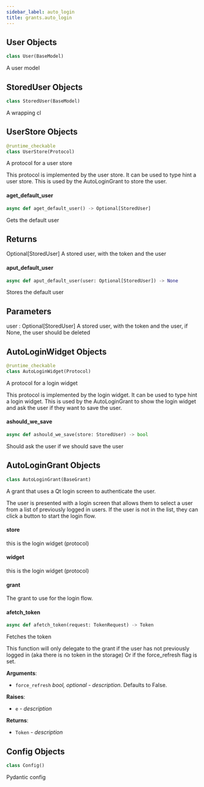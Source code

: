 ```yaml
---
sidebar_label: auto_login
title: grants.auto_login
---
```


## User Objects

```python
class User(BaseModel)
```

A user model

## StoredUser Objects

```python
class StoredUser(BaseModel)
```

A wrapping cl

## UserStore Objects

```python
@runtime_checkable
class UserStore(Protocol)
```

A protocol for a user store

This protocol is implemented by the user store.
It can be used to type hint a user store. This
is used by the AutoLoginGrant to store the user.

#### aget\_default\_user

```python
async def aget_default_user() -> Optional[StoredUser]
```

Gets the default user

Returns
-------
Optional[StoredUser]
    A stored user, with the token and the user

#### aput\_default\_user

```python
async def aput_default_user(user: Optional[StoredUser]) -> None
```

Stores the default user


Parameters
----------
user : Optional[StoredUser]
    A stored user, with the token and the user, if None, the user should
    be deleted

## AutoLoginWidget Objects

```python
@runtime_checkable
class AutoLoginWidget(Protocol)
```

A protocol for a login widget

This protocol is implemented by the login widget.
It can be used to type hint a login widget. This
is used by the AutoLoginGrant to show the login widget
and ask the user if they want to save the user.

#### ashould\_we\_save

```python
async def ashould_we_save(store: StoredUser) -> bool
```

Should ask the user if we should save the user

## AutoLoginGrant Objects

```python
class AutoLoginGrant(BaseGrant)
```

A grant that uses a Qt login screen to authenticate the user.

The user is presented with a login screen that allows them to select a user
from a list of previously logged in users. If the user is not in the list,
they can click a button to start the login flow.

#### store

this is the login widget (protocol)

#### widget

this is the login widget (protocol)

#### grant

The grant to use for the login flow.

#### afetch\_token

```python
async def afetch_token(request: TokenRequest) -> Token
```

Fetches the token

This function will only delegate to the grant if the user has not
previously logged in (aka there is no token in the storage) Or if the
force_refresh flag is set.

**Arguments**:

- `force_refresh` _bool, optional_ - _description_. Defaults to False.
  

**Raises**:

- `e` - _description_
  

**Returns**:

- `Token` - _description_

## Config Objects

```python
class Config()
```

Pydantic config

